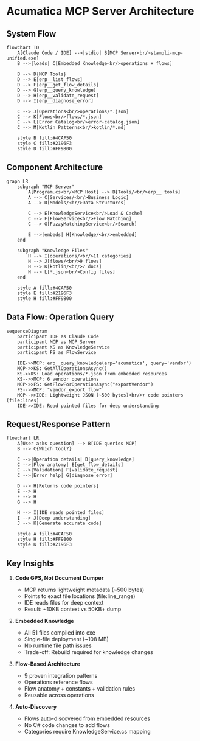 # Acumatica MCP Server Architecture

## System Flow

```mermaid
flowchart TD
    A[Claude Code / IDE] -->|stdio| B[MCP Server<br/>stampli-mcp-unified.exe]
    B -->|loads| C[Embedded Knowledge<br/>operations + flows]

    B --> D{MCP Tools}
    D --> E[erp__list_flows]
    D --> F[erp__get_flow_details]
    D --> G[erp__query_knowledge]
    D --> H[erp__validate_request]
    D --> I[erp__diagnose_error]

    C --> J[Operations<br/>operations/*.json]
    C --> K[Flows<br/>flows/*.json]
    C --> L[Error Catalog<br/>error-catalog.json]
    C --> M[Kotlin Patterns<br/>kotlin/*.md]

    style B fill:#4CAF50
    style C fill:#2196F3
    style D fill:#FF9800
```

## Component Architecture

```mermaid
graph LR
    subgraph "MCP Server"
        A[Program.cs<br/>MCP Host] --> B[Tools/<br/>erp__ tools]
        A --> C[Services/<br/>Business Logic]
        A --> D[Models/<br/>Data Structures]

        C --> E[KnowledgeService<br/>Load & Cache]
        C --> F[FlowService<br/>Flow Matching]
        C --> G[FuzzyMatchingService<br/>Search]

        E -->|embeds| H[Knowledge/<br/>embedded]
    end

    subgraph "Knowledge Files"
        H --> I[operations/<br/>11 categories]
        H --> J[flows/<br/>9 flows]
        H --> K[kotlin/<br/>7 docs]
        H --> L[*.json<br/>Config files]
    end

    style A fill:#4CAF50
    style E fill:#2196F3
    style H fill:#FF9800
```

## Data Flow: Operation Query

```mermaid
sequenceDiagram
    participant IDE as Claude Code
    participant MCP as MCP Server
    participant KS as KnowledgeService
    participant FS as FlowService

    IDE->>MCP: erp__query_knowledge(erp='acumatica', query='vendor')
    MCP->>KS: GetAllOperationsAsync()
    KS->>KS: Load operations/*.json from embedded resources
    KS-->>MCP: 6 vendor operations
    MCP->>FS: GetFlowForOperationAsync("exportVendor")
    FS-->>MCP: "vendor_export_flow"
    MCP-->>IDE: Lightweight JSON (~500 bytes)<br/>+ code pointers (file:lines)
    IDE->>IDE: Read pointed files for deep understanding
```

## Request/Response Pattern

```mermaid
flowchart LR
    A[User asks question] --> B[IDE queries MCP]
    B --> C{Which tool?}

    C -->|Operation details| D[query_knowledge]
    C -->|Flow anatomy| E[get_flow_details]
    C -->|Validation| F[validate_request]
    C -->|Error help| G[diagnose_error]

    D --> H[Returns code pointers]
    E --> H
    F --> H
    G --> H

    H --> I[IDE reads pointed files]
    I --> J[Deep understanding]
    J --> K[Generate accurate code]

    style A fill:#4CAF50
    style H fill:#FF9800
    style K fill:#2196F3
```

## Key Insights

1. **Code GPS, Not Document Dumper**
   - MCP returns lightweight metadata (~500 bytes)
   - Points to exact file locations (file:line_range)
   - IDE reads files for deep context
   - Result: ~10KB context vs 50KB+ dump

2. **Embedded Knowledge**
   - All 51 files compiled into exe
   - Single-file deployment (~108 MB)
   - No runtime file path issues
   - Trade-off: Rebuild required for knowledge changes

3. **Flow-Based Architecture**
   - 9 proven integration patterns
   - Operations reference flows
   - Flow anatomy + constants + validation rules
   - Reusable across operations

4. **Auto-Discovery**
   - Flows auto-discovered from embedded resources
   - No C# code changes to add flows
   - Categories require KnowledgeService.cs mapping
